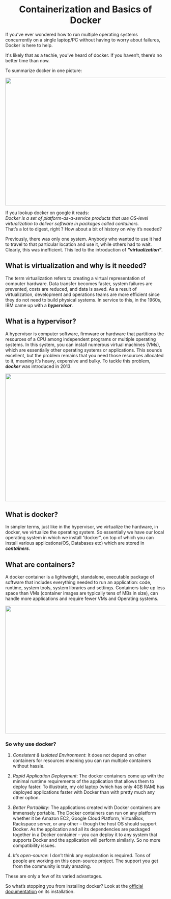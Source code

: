 <h1 align="center"> Containerization and Basics of Docker </h1>

If you’ve ever wondered how to run multiple operating systems concurrently on a single laptop/PC without having to worry about failures, Docker is here to help.

It's likely that as a techie, you’ve heard of docker. If you haven’t, there’s no better time than now.


To summarize docker in one picture: 
 
<p align="center">
  <img width="660" height="400" src="https://images.unsplash.com/photo-1605745341112-85968b19335b?ixlib=rb-1.2.1&ixid=MnwxMjA3fDB8MHxwaG90by1wYWdlfHx8fGVufDB8fHx8&auto=format&fit=crop&w=871&q=80">
</p>

If you lookup docker on google it reads:  
 *Docker is a set of platform-as-a-service products that use OS-level virtualization to deliver software in packages called containers.*  
That’s a lot to digest, right ? How about a bit of history on why it’s needed? 

Previously, there was only one system. Anybody who wanted to use it had to travel to that particular location and use it, while others had to wait. Clearly, this was inefficient. This led to the introduction of ***"virtualization"***.

## What is virtualization and why is it needed?
The term virtualization refers to creating a virtual representation of computer hardware. Data transfer becomes faster, system failures are prevented, costs are reduced, and data is saved. As a result of virtualization, development and operations teams are more efficient since they do not need to build physical systems. In service to this, in the 1960s, IBM came up with a ***hypervisor***.


## What is a hypervisor?
A hypervisor is computer software, firmware or hardware that partitions the resources of a CPU among independent programs or multiple operating systems. In this system, you can install numerous virtual machines (VMs), which are essentially other operating systems or applications. 
This sounds excellent, but the problem remains that you need those resources allocated to it, meaning it’s heavy, expensive and bulky. To tackle this problem, ***docker*** was introduced in 2013.

<p align="center">
  <img width="660" height="400" src="https://blog.resellerclub.com/wp-content/uploads/2019/06/unnamed.png">
</p>

## What is docker?
In simpler terms, just like in the hypervisor, we virtualize the hardware, in docker, we virtualize the operating system. So essentially we have our local operating system in which we install “docker”, on top of which you can install various applications(OS, Databases etc) which are stored in ***containers***.


## What are containers?
A docker container is a lightweight, standalone, executable package of software that includes everything needed to run an application: code, runtime, system tools, system libraries and settings. Containers take up less space than VMs (container images are typically tens of MBs in size), can handle more applications and require fewer VMs and Operating systems.
<p align="center">
  <img width="660" height="400" src="https://www.docker.com/wp-content/uploads/2021/11/docker-containerized-appliction-blue-border_2.png">
</p>

### So why use docker?
1. *Consistent & Isolated Environment*:
	It does not depend on other containers for resources meaning you can run multiple containers without hassle.
2. *Rapid Application Deployment*:
    The docker containers come up with the minimal runtime requirements of the application that allows them to deploy faster. To illustrate, my old laptop (which has only 4GB RAM) has deployed applications faster with Docker than with pretty much any other option.

3. *Better Portability*:
   The applications created with Docker containers are immensely portable. The Docker containers can run on any platform whether it be Amazon EC2, Google Cloud Platform, VirtualBox, Rackspace server, or any other – though the host OS should support Docker. As the application and all its dependencies are packaged together in a Docker container – you can deploy it to any system that supports Docker and the application will perform similarly. So no more compatibility issues.

4. *It’s open-source*:
     I don’t think any explanation is required. Tons of people are working on this open-source project. The support you get from the community is truly amazing.

These are only a few of its varied advantages.

So what’s stopping you from installing docker?
Look at the [official documentation](https://docs.docker.com/get-docker/) on its installation.
